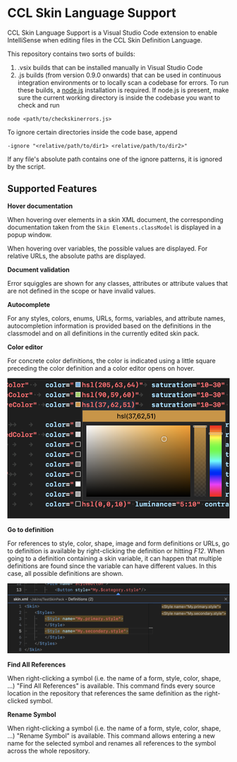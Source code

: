 # CCL Skin Language Support

CCL Skin Language Support is a Visual Studio Code extension to enable IntelliSense when editing files in the CCL Skin Definition Language.

This repository contains two sorts of builds:
1) .vsix builds that can be installed manually in Visual Studio Code
2) .js builds (from version 0.9.0 onwards) that can be used in continuous integration environments or to locally scan a codebase for errors. To run these builds, a [node.js](https://nodejs.org/) installation is required. If node.js is present, make sure the current working directory is inside the codebase you want to check and run
```
node <path/to/checkskinerrors.js>
```
To ignore certain directories inside the code base, append
```
-ignore "<relative/path/to/dir1> <relative/path/to/dir2>"
```
If any file's absolute path contains one of the ignore patterns, it is ignored by the script.

## Supported Features

**Hover documentation**

When hovering over elements in a skin XML document, the corresponding documentation taken from the `Skin Elements.classModel` is displayed in a popup window.

When hovering over variables, the possible values are displayed. For relative URLs, the absolute paths are displayed.

**Document validation**

Error squiggles are shown for any classes, attributes or attribute values that are not defined in the scope or have invalid values.

**Autocomplete**

For any styles, colors, enums, URLs, forms, variables, and attribute names, autocompletion information is provided based on the definitions in the classmodel and on all definitions in the currently edited skin pack.

**Color editor**

For concrete color definitions, the color is indicated using a little square preceding the color definition and a color editor opens on hover.

![Colorpicker](img/colorpicker.png)

**Go to definition**

For references to style, color, shape, image and form definitions or URLs, go to definition is available by right-clicking the definition or hitting *F12*. When going to a definition containing a skin variable, it can happen that multiple definitions are found since the variable can have different values. In this case, all possible definitions are shown.

![Colorpicker](img/gotodefinition.png)

**Find All References**

When right-clicking a symbol (i.e. the name of a form, style, color, shape, ...) "Find All References" is available. This command finds every source location in the repository that references the same definition as the right-clicked symbol.

**Rename Symbol**

When right-clicking a symbol (i.e. the name of a form, style, color, shape, ...) "Rename Symbol" is available. This command allows entering a new name for the selected symbol and renames all references to the symbol across the whole repository.
